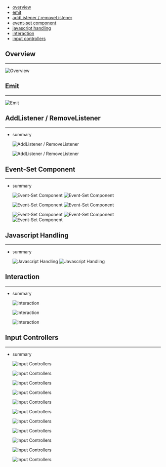 * [overview](#overview)
* [emit](#emit)
* [addListener / removeListener](#add-listener)
* [event-set component](#event-set-component)
* [javascript handling](#javascript-handling)
* [interaction](#interaction)
* [input controllers](#input-controller)

## Overview <a name="overview"></a>

---

![Overview](_asset/img/01.png)

## Emit <a name="emit"></a>

---

![Emit](_asset/img/02.png)

## AddListener / RemoveListener <a name="add-listener"></a>

---

* summary

	![AddListener / RemoveListener](_asset/img/03.png)

	![AddListener / RemoveListener](_asset/img/04.png)

## Event-Set Component <a name="event-set-component"></a>

---

* summary

	![Event-Set Component](_asset/img/49.png)
	![Event-Set Component](_asset/img/50.png)

	![Event-Set Component](_asset/img/51.png)
	![Event-Set Component](_asset/img/52.png)

	![Event-Set Component](_asset/img/58.png)
	![Event-Set Component](_asset/img/59.png)
	![Event-Set Component](_asset/img/60.png)

## Javascript Handling <a name="javascript-handling"></a>

---

* summary

	![Javascript Handling](_asset/img/61.png)
	![Javascript Handling](_asset/img/62.png)

## Interaction <a name="interaction"></a>

---

* summary

	![Interaction](_asset/img/76.png)

	![Interaction](_asset/img/64.png)

	![Interaction](_asset/img/65.png)

## Input Controllers <a name="input-controller"></a>

---

* summary

	![Input Controllers](_asset/img/63.png)

	![Input Controllers](_asset/img/66.png)

	![Input Controllers](_asset/img/67.png)

	![Input Controllers](_asset/img/68.png)

	![Input Controllers](_asset/img/69.png)

	![Input Controllers](_asset/img/70.png)

	![Input Controllers](_asset/img/71.png)

	![Input Controllers](_asset/img/72.png)

	![Input Controllers](_asset/img/74.png)

	![Input Controllers](_asset/img/75.png)

	![Input Controllers](_asset/img/73.png)